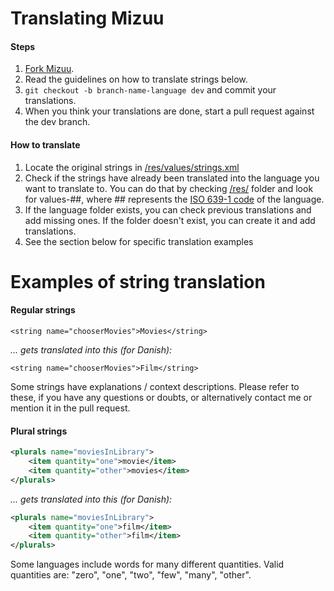 Translating Mizuu
============

#### Steps

1. [Fork Mizuu][1].
2. Read the guidelines on how to translate strings below.
3. `git checkout -b branch-name-language dev` and commit your translations.
4. When you think your translations are done, start a pull request against the dev branch.

#### How to translate

1. Locate the original strings in [/res/values/strings.xml][2]
2. Check if the strings have already been translated into the language you want to translate to. You can do that by checking [/res/][3] folder and look for values-##, where ## represents the [ISO 639-1 code][4] of the language.
3. If the language folder exists, you can check previous translations and add missing ones. If the folder doesn't exist, you can create it and add translations.
4. See the section below for specific translation examples

Examples of string translation
============

#### Regular strings

`<string name="chooserMovies">Movies</string>`

*... gets translated into this (for Danish):*

`<string name="chooserMovies">Film</string>`

Some strings have explanations / context descriptions. Please refer to these, if you have any questions or doubts, or alternatively contact me or mention it in the pull request.

#### Plural strings

```xml
<plurals name="moviesInLibrary">
    <item quantity="one">movie</item>
    <item quantity="other">movies</item>
</plurals>
```

*... gets translated into this (for Danish):*

```xml
<plurals name="moviesInLibrary">
    <item quantity="one">film</item>
    <item quantity="other">film</item>
</plurals>
```

Some languages include words for many different quantities. Valid quantities are: "zero", "one", "two", "few", "many", "other".

 [1]: https://github.com/MizzleDK/Mizuu/fork
 [2]: https://github.com/MizzleDK/Mizuu/blob/master/res/values/strings.xml
 [3]: https://github.com/MizzleDK/Mizuu/blob/master/res/
 [4]: http://www.loc.gov/standards/iso639-2/php/code_list.php

